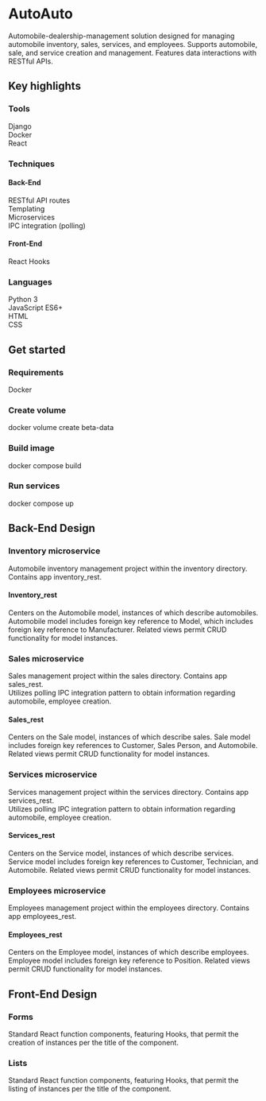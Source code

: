 # AutoAuto
Automobile-dealership-management solution designed for managing automobile inventory, sales, services, and employees. Supports automobile, sale, and service creation and management. Features data interactions with RESTful APIs.


## Key highlights

### Tools
Django <br/>
Docker <br/>
React <br/>


### Techniques
#### Back-End
RESTful API routes <br/>
Templating <br/>
Microservices <br/>
IPC integration (polling) <br/>

#### Front-End
React Hooks <br/>


### Languages
Python 3 <br/>
JavaScript ES6+ <br/>
HTML <br/>
CSS <br/>


## Get started

### Requirements
Docker

### Create volume
docker volume create beta-data

### Build image
docker compose build

### Run services
docker compose up



## Back-End Design

### Inventory microservice
Automobile inventory management project within the inventory directory. Contains app inventory_rest.

#### Inventory_rest
Centers on the Automobile model, instances of which describe automobiles. Automobile model includes foreign key reference to Model, which includes foreign key reference to Manufacturer. Related views permit CRUD functionality for model instances.


### Sales microservice
Sales management project within the sales directory. Contains app sales_rest. </br>
Utilizes polling IPC integration pattern to obtain information regarding automobile, employee creation.

#### Sales_rest
Centers on the Sale model, instances of which describe sales. Sale model includes foreign key references to Customer, Sales Person, and Automobile. Related views permit CRUD functionality for model instances.

### Services microservice
Services management project within the services directory. Contains app services_rest. </br>
Utilizes polling IPC integration pattern to obtain information regarding automobile, employee creation.

#### Services_rest
Centers on the Service model, instances of which describe services. Service model includes foreign key references to Customer, Technician, and Automobile. Related views permit CRUD functionality for model instances.


### Employees microservice
Employees management project within the employees directory. Contains app employees_rest. </br>

#### Employees_rest
Centers on the Employee model, instances of which describe employees. Employee model includes foreign key reference to Position. Related views permit CRUD functionality for model instances.


## Front-End Design

### Forms
Standard React function components, featuring Hooks, that permit the creation of instances per the title of the component.

### Lists
Standard React function components, featuring Hooks, that permit the listing of instances per the title of the component.
